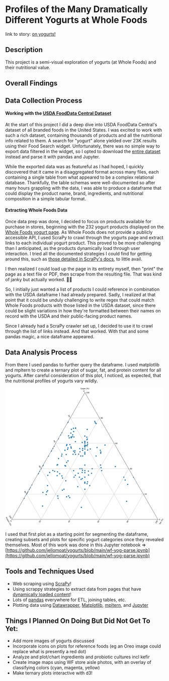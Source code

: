 # Profiles of the Many Dramatically Different Yogurts at Whole Foods
link to story: [on yogurts!](https://jellomoat.github.io/yogurts/)

## Description
This project is a semi-visual exploration of yogurts (at Whole Foods) and their nutritional value.

## Overall Findings



## Data Collection Process

#### Working with the [USDA FoodData Central Dataset](https://fdc.nal.usda.gov/download-datasets.html)
At the start of this project I did a deep dive into USDA FoodData Central's dataset of all branded foods in the United States.  I was excited to work with such a rich dataset, containing thousands of products and all the nutritional info related to them.  A search for "yogurt" alone yielded over 23K results using their Food Search widget.  Unfortunately, there was no simple way to export data filtered in the widget, so I opted to download the [entire dataset](https://fdc.nal.usda.gov/download-datasets.html) instead and parse it with pandas and Jupyter.

While the exported data was as featureful as I had hoped, I quickly discovered that it came in a disaggregated format across many files, each containing a single table from what appeared to be a complex relational database.  Thankfully, the table schemas were well-documented so after many hours grappling with the data, I was able to produce a dataframe that could display the product name, brand, ingredients, and nutritional composition in a simple tabular format.

#### Extracting Whole Foods Data

Once data prep was done, I decided to focus on products available for purchase in stores, beginning with the 232 yogurt products displayed on the [Whole Foods yogurt page](https://www.wholefoodsmarket.com/products/dairy-eggs/yogurt).  As Whole Foods does not provide a publicly accessible API, I used ScraPy to crawl through the yogurts page and extract links to each individual yogurt product.  This proved to be more challenging than I anticipated, as the products dynamically load through user interaction.  I tried all the documented strategies I could find for getting around this, such as [those detailed in ScraPy's docs](https://docs.scrapy.org/en/latest/topics/dynamic-content.html), to little avail.

I then realized I could load up the page in its entirety myself, then "print" the page as a text file or PDF, then scrape from the resulting file.  That was kind of janky but actually worked. 🤷‍♀️

So, I initially just wanted a list of products I could reference in combination with the USDA dataframe I had already prepared.  Sadly, I realized at that point that it could be unduly challenging to write regex that could match Whole Foods products with those listed in the USDA dataset, since there could be slight variations in how they're formatted between their names on record with the USDA and their public-facing product names.

Since I already had a ScraPy crawler set up, I decided to use it to crawl through the list of links instead.  And that worked.  With that and some pandas magic, a nice dataframe appeared.

## Data Analysis Process

From there I used pandas to further query the dataframe.  I used matplotlib and mpltern to create a ternary plot of sugar, fat, and protein content for all yogurts.  After careful consideration of this plot, I noticed, as expected, that the nutritional profiles of yogurts vary wildly.

![First ternary plot](./figures/all.svg)

I used that first plot as a starting point for segmenting the dataframe, creating subsets and plots for specific yogurt categories once they revealed themselves.  Most of this work was done in this Jupyter notebook => [https://github.com/jellomoat/yogurts/blob/main/wf-yog-parse.ipynb](https://github.com/jellomoat/yogurts/blob/main/wf-yog-parse.ipynb)

## Tools and Techniques Used
- Web scraping using [ScraPy](https://scrapy.org/)!
- Using scrappy strategies to extract data from pages that have [dynamically loaded content](https://docs.scrapy.org/en/latest/topics/dynamic-content.html)!
- Lots of [pandas](https://pandas.pydata.org/) everywhere for ETL, joining tables, etc.
- Plotting data using [Datawrapper](https://www.datawrapper.de/), [Matplotlib](https://matplotlib.org/stable/index.html), [mpltern](https://mpltern.readthedocs.io/en/latest/), and [Jupyter](https://jupyter.org/)

## Things I Planned On Doing But Did Not Get To Yet:
- Add more images of yogurts discussed
- Incorporate icons on plots for reference foods (eg an Oreo image could replace what is presently a red dot)
- Analyze and plot/chart ingredients and probiotic cultures incl kefir
- Create image maps using WF store aisle photos, with an overlay of classifying colors (cyan, magenta, yellow)
- Make ternary plots interactive with d3!
